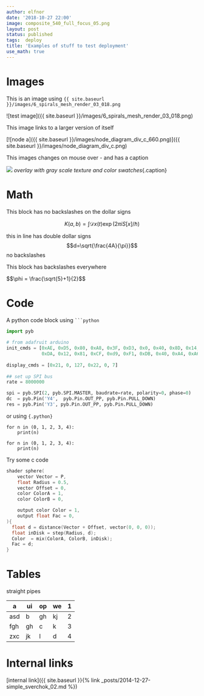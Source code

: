 ```yaml
---
author: elfnor
date: '2018-10-27 22:00'
image: composite_540_full_focus_05.png
layout: post
status: published
tags:  deploy
title: 'Examples of stuff to test deployment'
use_math: true
---
```


# Images

This is an image  using 
`{{ site.baseurl }}/images/6_spirals_mesh_render_03_018.png`

![test image]({{ site.baseurl }}/images/6_spirals_mesh_render_03_018.png)

This image links to a larger version of itself

[![node a]({{ site.baseurl }}/images/node_diagram_div_c_660.png)]({{ site.baseurl }}/images/node_diagram_div_c.png)

This images changes on mouse over - and has a caption

<a ><img src="{{ site.baseurl }}/images/overlay_example.png" onmouseover="this.src='{{ site.baseurl }}/images/overlay_example_texture.png'" onmouseout="this.src='{{ site.baseurl }}/images/overlay_example.png'" /></a>
*overlay with gray scale texture and color swatches*{.caption}


# Math

This block has no backslashes on the dollar signs

$$
K(a,b) = \int \mathcal{D}x(t) \exp(2\pi i S[x]/\hbar)
$$

this in line has double dollar signs $$d=\sqrt{\frac{4A}{\pi}}$$ no backslashes 

This block has backslashes everywhere

\$\$\\phi = \\frac{\\sqrt{5}+1}{2}\$\$

# Code 

A python code block using ` ```python `

```python
import pyb
             
# from adafruit arduino
init_cmds = [0xAE, 0xD5, 0x80, 0xA8, 0x3F, 0xD3, 0x0, 0x40, 0x8D, 0x14, 0x20, 0x00, 0xA1, 0xC8,
             0xDA, 0x12, 0x81, 0xCF, 0xd9, 0xF1, 0xDB, 0x40, 0xA4, 0xA6, 0xAF]
              
display_cmds = [0x21, 0, 127, 0x22, 0, 7]
              
## set up SPI bus              
rate = 8000000

spi = pyb.SPI(2, pyb.SPI.MASTER, baudrate=rate, polarity=0, phase=0)
dc  = pyb.Pin('Y4',  pyb.Pin.OUT_PP, pyb.Pin.PULL_DOWN)
res = pyb.Pin('Y3', pyb.Pin.OUT_PP, pyb.Pin.PULL_DOWN)
```

or using `{.python}`


```{.python}
for n in (0, 1, 2, 3, 4):
    print(n)
```


~~~{.python}
for n in (0, 1, 2, 3, 4):
    print(n)
~~~

Try some c code

```c
shader sphere(
    vector Vector = P,    
    float Radius = 0.5,
    vector Offset = 0,
    color ColorA = 1,
    color ColorB = 0,

    output color Color = 1,
    output float Fac = 0,
){
  float d = distance(Vector + Offset, vector(0, 0, 0));
  float inDisk = step(Radius, d);
  Color  = mix(ColorA, ColorB, inDisk);
  Fac = d;
}
```

# Tables

straight pipes

| a   | ui | op | we | 1 |
|-----|----|----|----|---|
| asd | b  | gh | kj | 2 |
| fgh | gh | c  | k  | 3 |
| zxc | jk | l  | d  | 4 |



# Internal links

[internal link]({{ site.baseurl }}{% link _posts/2014-12-27-simple_sverchok_02.md %})

